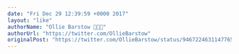 ```yaml
---
date: "Fri Dec 29 12:39:59 +0000 2017"
layout: "like"
authorName: "Ollie Barstow 🏳️‍🌈🏁"
authorUrl: "https://twitter.com/OllieBarstow"
originalPost: "https://twitter.com/OllieBarstow/status/946722463114776576"
---
```

